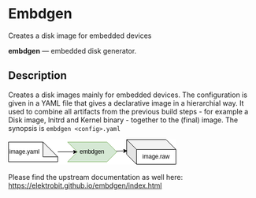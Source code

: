 # Embdgen

Creates a disk image for embedded devices

**embdgen** — embedded disk generator.

## Description

Creates a disk images mainly for embedded devices. The configuration is given in a YAML file that gives a declarative image in a hierarchial way. It used to combine all artifacts from the previous build steps - for example a Disk image, Initrd and Kernel binary - together to the (final) image.
The synopsis is `embdgen <config>.yaml`

![BuildTools](../assets/embdgen.drawio.png)

Please find the upstream documentation as well here: https://elektrobit.github.io/embdgen/index.html